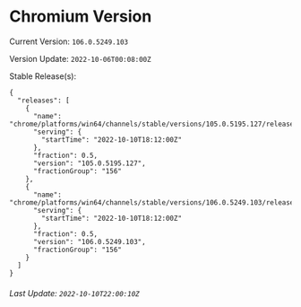 # Chromium Version

Current Version: `106.0.5249.103`

Version Update: `2022-10-06T00:08:00Z`

Stable Release(s):
```
{
  "releases": [
    {
      "name": "chrome/platforms/win64/channels/stable/versions/105.0.5195.127/releases/1665425520",
      "serving": {
        "startTime": "2022-10-10T18:12:00Z"
      },
      "fraction": 0.5,
      "version": "105.0.5195.127",
      "fractionGroup": "156"
    },
    {
      "name": "chrome/platforms/win64/channels/stable/versions/106.0.5249.103/releases/1665425520",
      "serving": {
        "startTime": "2022-10-10T18:12:00Z"
      },
      "fraction": 0.5,
      "version": "106.0.5249.103",
      "fractionGroup": "156"
    }
  ]
}
```

###### Last Update: `2022-10-10T22:00:10Z`
